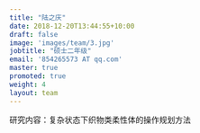 ```yaml
---
title: "陆之庆"
date: 2018-12-20T13:44:55+10:00
draft: false
image: 'images/team/3.jpg'
jobtitle: "硕士二年级"
email: '854265573 AT qq.com'
master: true
promoted: true
weight: 4
layout: team
---
```


研究内容：复杂状态下织物类柔性体的操作规划方法
